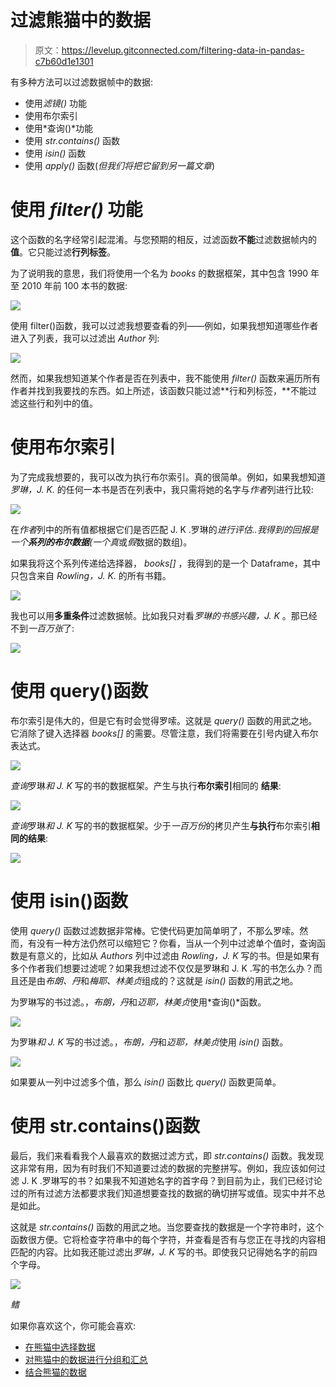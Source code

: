 # 过滤熊猫中的数据

> 原文：<https://levelup.gitconnected.com/filtering-data-in-pandas-c7b60d1e1301>

有多种方法可以过滤数据帧中的数据:

*   使用*滤镜()* 功能
*   使用布尔索引
*   使用*查询()*功能
*   使用 *str.contains()* 函数
*   使用 *isin()* 函数
*   使用 *apply()* 函数(*但我们将把它留到另一篇文章*)

# 使用 *filter()* 功能

这个函数的名字经常引起混淆。与您预期的相反，过滤函数**不能**过滤数据帧内的**值**。它只能过滤**行列标签**。

为了说明我的意思，我们将使用一个名为 *books* 的数据框架，其中包含 1990 年至 2010 年前 100 本书的数据:

![](img/95c8fe3642b2ba4b3eea260dc80987d2.png)

使用 filter()函数，我可以过滤我想要查看的列——例如，如果我想知道哪些作者进入了列表，我可以过滤出 *Author* 列:

![](img/ed52334b31513cc5787c3f6b0a7ca9b4.png)

然而，如果我想知道某个作者是否在列表中，我不能使用 *filter()* 函数来遍历所有作者并找到我要找的东西。如上所述，该函数只能过滤**行和列标签，**不能过滤这些行和列中的值。

# 使用布尔索引

为了完成我想要的，我可以改为执行布尔索引。真的很简单。例如，如果我想知道*罗琳，J. K.* 的任何一本书是否在列表中，我只需将她的名字与*作者*列进行比较:

![](img/45986c2dc37c48c23ddda9e0cbb73aa0.png)

在*作者*列中的所有值都根据它们是否匹配 J. K .罗琳的*进行评估..*我得到的回报是一个**系列的布尔数据**(一个*真*或*假*数据的数组)。

如果我将这个系列传递给选择器， *books[]* ，我得到的是一个 Dataframe，其中只包含来自 *Rowling，J. K.* 的所有书籍。

![](img/0bee160a0e3397b54b75498c15269323.png)

我也可以用**多重条件**过滤数据帧。比如我只对看*罗琳的书感兴趣，J. K* 。那已经不到*一百万张*了:

![](img/05636fee69840e7bb8bcffd4e3ff43cb.png)

# 使用 query()函数

布尔索引是伟大的，但是它有时会觉得罗嗦。这就是 *query()* 函数的用武之地。它消除了键入选择器 *books[]* 的需要。尽管注意，我们将需要在引号内键入布尔表达式。

![](img/383b1d46419f6606308d11f4770fa4b6.png)

*查询*罗琳*和 J. K* 写的书的数据框架。产生与执行**布尔索引**相同的 **结果**:

![](img/f638bef600f938b44fd3599897fbd262.png)

*查询*罗琳*和 J. K* 写的书的数据框架。少于*一百万份*的拷贝产生**与执行**布尔索引**相同的结果**:

![](img/98d16a6fa22d2e422c4871ed1b465843.png)

# 使用 isin()函数

使用 *query()* 函数过滤数据非常棒。它使代码更加简单明了，不那么罗嗦。然而，有没有一种方法仍然可以缩短它？你看，当从一个列中过滤单个值时，查询函数是有意义的，比如从 *Authors* 列中过滤由 *Rowling，J. K* 写的书。但是如果有多个作者我们想要过滤呢？如果我想过滤不仅仅是罗琳和 J. K .写的书怎么办？而且还是由*布朗、丹*和*梅耶、林美贞*组成的？这就是 *isin()* 函数的用武之地。

为罗琳写的书过滤。，*布朗，丹*和*迈耶，林美贞*使用*查询()*函数。

![](img/f13ace7ba7610d506dbc101a027abd8d.png)

为罗琳*和 J. K* 写的书过滤。，*布朗，丹*和*迈耶，林美贞*使用 *isin()* 函数。

![](img/7991c44508f1848db8fe890656219211.png)

如果要从一列中过滤多个值，那么 *isin()* 函数比 *query()* 函数更简单。

# 使用 str.contains()函数

最后，我们来看看我个人最喜欢的数据过滤方式，即 *str.contains()* 函数。我发现这非常有用，因为有时我们不知道要过滤的数据的完整拼写。例如，我应该如何过滤 J. K .罗琳写的书？如果我不知道她名字的首字母？到目前为止，我们已经讨论过的所有过滤方法都要求我们知道想要查找的数据的确切拼写或值。现实中并不总是如此。

这就是 *str.contains()* 函数的用武之地。当您要查找的数据是一个字符串时，这个函数很方便。它将检查字符串中的每个字符，并查看是否有与您正在寻找的内容相匹配的内容。比如我还能过滤出*罗琳，J. K* 写的书。即使我只记得她名字的前四个字母。

![](img/9bd744d79f608399291bc954c84d7221.png)

*鳍*

如果你喜欢这个，你可能会喜欢:

*   [在熊猫中选择数据](https://medium.com/swlh/selecting-data-in-pandas-ff9fe1370785?source=friends_link&sk=e5015c119372425ba0b4132513ad6683)
*   [对熊猫中的数据进行分组和汇总](https://medium.com/swlh/grouping-and-aggregating-data-in-pandas-7cae8c5023ce?source=friends_link&sk=ffc3e4da0327ad184ae0ed7fbe022ab5)
*   [结合熊猫的数据](https://medium.com/@chutzpah/combining-data-in-pandas-31c984afceb7?source=friends_link&sk=66ec7e566c0786fbda731fe529ab57cc)